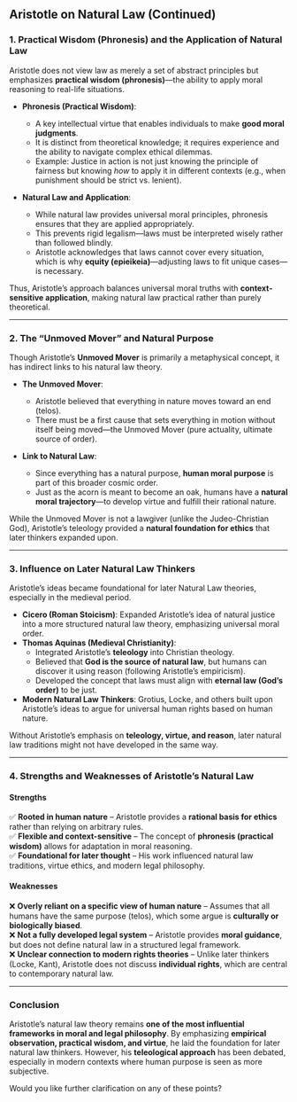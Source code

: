 ## **Aristotle on Natural Law (Continued)**

### **1. Practical Wisdom (Phronesis) and the Application of Natural Law**

Aristotle does not view law as merely a set of abstract principles but emphasizes **practical wisdom (phronesis)**—the ability to apply moral reasoning to real-life situations.

- **Phronesis (Practical Wisdom)**:
    
    - A key intellectual virtue that enables individuals to make **good moral judgments**.
    - It is distinct from theoretical knowledge; it requires experience and the ability to navigate complex ethical dilemmas.
    - Example: Justice in action is not just knowing the principle of fairness but knowing _how_ to apply it in different contexts (e.g., when punishment should be strict vs. lenient).
- **Natural Law and Application**:
    
    - While natural law provides universal moral principles, phronesis ensures that they are applied appropriately.
    - This prevents rigid legalism—laws must be interpreted wisely rather than followed blindly.
    - Aristotle acknowledges that laws cannot cover every situation, which is why **equity (epieikeia)**—adjusting laws to fit unique cases—is necessary.

Thus, Aristotle’s approach balances universal moral truths with **context-sensitive application**, making natural law practical rather than purely theoretical.

---

### **2. The “Unmoved Mover” and Natural Purpose**

Though Aristotle’s **Unmoved Mover** is primarily a metaphysical concept, it has indirect links to his natural law theory.

- **The Unmoved Mover**:
    
    - Aristotle believed that everything in nature moves toward an end (telos).
    - There must be a first cause that sets everything in motion without itself being moved—the Unmoved Mover (pure actuality, ultimate source of order).
- **Link to Natural Law**:
    
    - Since everything has a natural purpose, **human moral purpose** is part of this broader cosmic order.
    - Just as the acorn is meant to become an oak, humans have a **natural moral trajectory**—to develop virtue and fulfill their rational nature.

While the Unmoved Mover is not a lawgiver (unlike the Judeo-Christian God), Aristotle’s teleology provided a **natural foundation for ethics** that later thinkers expanded upon.

---

### **3. Influence on Later Natural Law Thinkers**

Aristotle’s ideas became foundational for later Natural Law theories, especially in the medieval period.

- **Cicero (Roman Stoicism)**: Expanded Aristotle’s idea of natural justice into a more structured natural law theory, emphasizing universal moral order.
- **Thomas Aquinas (Medieval Christianity)**:
    - Integrated Aristotle’s **teleology** into Christian theology.
    - Believed that **God is the source of natural law**, but humans can discover it using reason (following Aristotle’s empiricism).
    - Developed the concept that laws must align with **eternal law (God’s order)** to be just.
- **Modern Natural Law Thinkers**: Grotius, Locke, and others built upon Aristotle’s ideas to argue for universal human rights based on human nature.

Without Aristotle’s emphasis on **teleology, virtue, and reason**, later natural law traditions might not have developed in the same way.

---

### **4. Strengths and Weaknesses of Aristotle’s Natural Law**

#### **Strengths**

✅ **Rooted in human nature** – Aristotle provides a **rational basis for ethics** rather than relying on arbitrary rules.  
✅ **Flexible and context-sensitive** – The concept of **phronesis (practical wisdom)** allows for adaptation in moral reasoning.  
✅ **Foundational for later thought** – His work influenced natural law traditions, virtue ethics, and modern legal philosophy.

#### **Weaknesses**

❌ **Overly reliant on a specific view of human nature** – Assumes that all humans have the same purpose (telos), which some argue is **culturally or biologically biased**.  
❌ **Not a fully developed legal system** – Aristotle provides **moral guidance**, but does not define natural law in a structured legal framework.  
❌ **Unclear connection to modern rights theories** – Unlike later thinkers (Locke, Kant), Aristotle does not discuss **individual rights**, which are central to contemporary natural law.

---

### **Conclusion**

Aristotle’s natural law theory remains **one of the most influential frameworks in moral and legal philosophy**. By emphasizing **empirical observation, practical wisdom, and virtue**, he laid the foundation for later natural law thinkers. However, his **teleological approach** has been debated, especially in modern contexts where human purpose is seen as more subjective.

Would you like further clarification on any of these points?